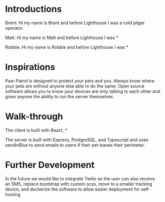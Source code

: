 # Introductions

Brent:
  Hi my name is Brent and before Lighthouse I was a cold pilger operator.

Matt:
  Hi my name is Matt and before Lighthouse I was *

Robbie:
  Hi my name is Robbie and before Lighthouse I was *

# Inspirations
<p>
  Paw-Patrol is designed to protect your pets and you. Always know where your pets are without anyone else able to do the same. Open source software allows you to know your devices are only talking to each other and gives anyone the ability to run the server themselves.
</p>

# Walk-through
<p>
  The client is built with React, *
</p>
<p>
  The server is built with Express, PostgreSQL, and Typescript and uses sendInBlue to send emails to users if their pet leaves their perimeter.
</p>

# Further Development
<p>
  In the future we would like to integrate Twilio so the user can also receive an SMS, replace bootstrap with custom scss, move to a smaller tracking device, and dockerize the software to allow easier deployment for self-hosting
</p>
